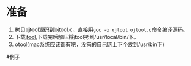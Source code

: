 # 准备
1. 拷贝ojtool[源码](http://newosxbook.com/src.jl?tree=listings&file=otoolfilt.c)到ojtool.c，直接用```gcc -o ojtool ojtool.c```命令编译源码。
2. 下载[jtool](http://www.newosxbook.com/index.php?page=downloads),下载完后解压将jtool拷到/usr/local/bin/下。
3. otool(mac系统应该都有吧，没有的自己网上下个放到/usr/bin下)

#例子
